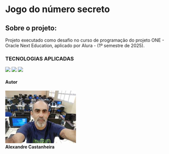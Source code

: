 <h1>Jogo do número secreto</h1>

<h2>Sobre o projeto:</h2>
<p>Projeto executado como desafio  no curso de programação do projeto
ONE - Oracle Next Education, aplicado por Alura  - (1º semestre de 2025).
</p>

### TECNOLOGIAS APLICADAS

<div>
  <img src="https://img.shields.io/badge/HTML-219120?style=for-the-badge&logo=html5&logoColor=white">
  <img src="https://img.shields.io/badge/css3-%231572B6.svg?style=for-the-badge&logo=css3&logoColor=white">
  <img src="https://img.shields.io/badge/JavaScript-F7DF1E?style=for-the-badge&logo=javascript&logoColor=black">
</div>

#### Autor
![Alexandre Castanheira](https://github.com/AlexandreCasta/jogo-numero-secreto/blob/main/Ale_Lab.jpg)  
**Alexandre Castanheira**
  
